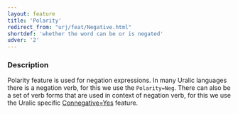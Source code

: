 ```yaml
---
layout: feature
title: 'Polarity'
redirect_from: "urj/feat/Negative.html"
shortdef: 'whether the word can be or is negated'
udver: '2'
---
```


### Description

Polarity feature is used for negation expressions. In many Uralic languages
there is a negation verb, for this we use the `Polarity=Neg`. There can also be
a set of verb forms that are used in context of negation verb, for this we use
the Uralic specific [Connegative=Yes]() feature.
<!-- Interlanguage links updated Pá kvě 14 11:08:38 CEST 2021 -->
